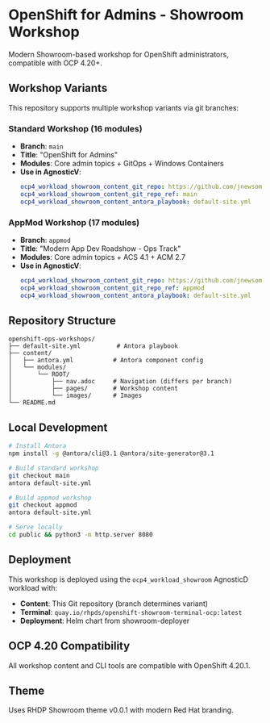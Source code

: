 # OpenShift for Admins - Showroom Workshop

Modern Showroom-based workshop for OpenShift administrators, compatible with OCP 4.20+.

## Workshop Variants

This repository supports multiple workshop variants via git branches:

### Standard Workshop (16 modules)
- **Branch**: `main`
- **Title**: "OpenShift for Admins"
- **Modules**: Core admin topics + GitOps + Windows Containers
- **Use in AgnosticV**:
  ```yaml
  ocp4_workload_showroom_content_git_repo: https://github.com/jnewsome97/openshift-ops-workshops.git
  ocp4_workload_showroom_content_git_repo_ref: main
  ocp4_workload_showroom_content_antora_playbook: default-site.yml
  ```

### AppMod Workshop (17 modules)
- **Branch**: `appmod`
- **Title**: "Modern App Dev Roadshow - Ops Track"
- **Modules**: Core admin topics + ACS 4.1 + ACM 2.7
- **Use in AgnosticV**:
  ```yaml
  ocp4_workload_showroom_content_git_repo: https://github.com/jnewsome97/openshift-ops-workshops.git
  ocp4_workload_showroom_content_git_repo_ref: appmod
  ocp4_workload_showroom_content_antora_playbook: default-site.yml
  ```

## Repository Structure

```
openshift-ops-workshops/
├── default-site.yml          # Antora playbook
├── content/
│   ├── antora.yml           # Antora component config
│   └── modules/
│       └── ROOT/
│           ├── nav.adoc     # Navigation (differs per branch)
│           ├── pages/       # Workshop content
│           └── images/      # Images
└── README.md
```

## Local Development

```bash
# Install Antora
npm install -g @antora/cli@3.1 @antora/site-generator@3.1

# Build standard workshop
git checkout main
antora default-site.yml

# Build appmod workshop
git checkout appmod
antora default-site.yml

# Serve locally
cd public && python3 -m http.server 8080
```

## Deployment

This workshop is deployed using the `ocp4_workload_showroom` AgnosticD workload with:
- **Content**: This Git repository (branch determines variant)
- **Terminal**: `quay.io/rhpds/openshift-showroom-terminal-ocp:latest`
- **Deployment**: Helm chart from showroom-deployer

## OCP 4.20 Compatibility

All workshop content and CLI tools are compatible with OpenShift 4.20.1.

## Theme

Uses RHDP Showroom theme v0.0.1 with modern Red Hat branding.

